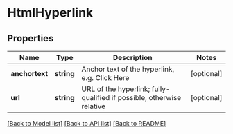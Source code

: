 # HtmlHyperlink

## Properties
Name | Type | Description | Notes
------------ | ------------- | ------------- | -------------
**anchortext** | **string** | Anchor text of the hyperlink, e.g. Click Here | [optional] 
**url** | **string** | URL of the hyperlink; fully-qualified if possible, otherwise relative | [optional] 

[[Back to Model list]](../README.md#documentation-for-models) [[Back to API list]](../README.md#documentation-for-api-endpoints) [[Back to README]](../README.md)


